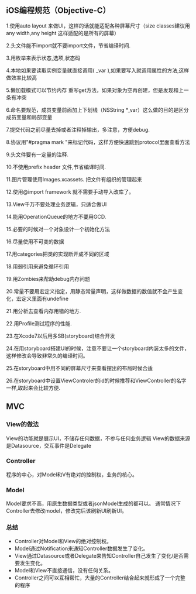 ## iOS编程规范（Objective-C）



1.使用auto layout 来做UI，这样的话就能适配各种屏幕尺寸（size classes建议用any width,any height 这样适配的是所有的屏幕）

2.头文件能不import就不要import文件，节省编译时间.

3.用枚举来表示状态,选项,状态码

4.本地如果要读取实例变量就直接调用( _var ),如果要写入就调用属性的方法,这样做效率比较高

5.懒加载模式可以节约内存
重写get方法，如果对象为空再创建，但是发现和上一条有冲突

6.命名要规范，成员变量前面加上下划线（NSString *_var）这么做的目的是区分成员变量和局部变量

7.提交代码之前尽量去掉或者注释掉输出，多注意，方便debug.

8.协议用"#pragma mark  <protocol>"来标记代码，这样方便快速跳到protocol里面查看方法

9.头文件要有一定量的注释.

10.不使用prefix header 文件,节省编译时间.

11.图片管理使用Images.xcassets. 把文件有组织的管理起来

12.使用@import framework 就不需要手动导入改库了。

13.View千万不要处理业务逻辑，只适合做UI

14.能用OperationQueue的地方不要用GCD.

15.必要的时候对一个对象设计一个初始化方法

16.尽量使用不可变的数据

17.用categories把类的实现断开成不同的区域

18.用弱引用来避免循环引用

19.用Zombies来帮助debug内存问题

20.常量不要用宏定义指定，用静态常量声明，这样做数据的数值就不会产生变化，宏定义里面有undefine

21.用分析去查看内存用错的地方.

22.用Profile测试程序的性能.

23.在Xcode7以后用多SB(storyboard)结合开发

24.在用storyboard搭建UI的时候，注意不要让一个storyboard内装太多的文件，这样修改会导致非常久的编译时间。

25.在storyboard中用不同的屏幕尺寸来查看摆出的布局时候合适

26.在storyboard中设置ViewControler的id的时候推荐和ViewController的名字一样,取起来会比较方便.


## MVC
### View的做法
View的功能就是展示UI，不储存任何数据，不参与任何业务逻辑
View的数据来源是Datasource，交互事件是Delegate

### Controller
程序的中心，对Model和V有绝对的控制权，业务的核心。

### Model
Model要求不高，用原生数据类型或者jsonModel生成的都可以。
通常情况下Controller去修改model，修改完后该刷新UI刷新UI。


### 总结
 - Controller对Model和View的绝对控制权。
 - Model通过Notification来通知Controller数据发生了变化。
 - View通过Datasource或者Delegate来告知Controller自己发生了变化/是否需要发生变化。
 - Model和View不直接通信，没有任何关系。
 - Controller之间可以互相帮忙，大量的Controller结合起来就形成了一个完整的程序
